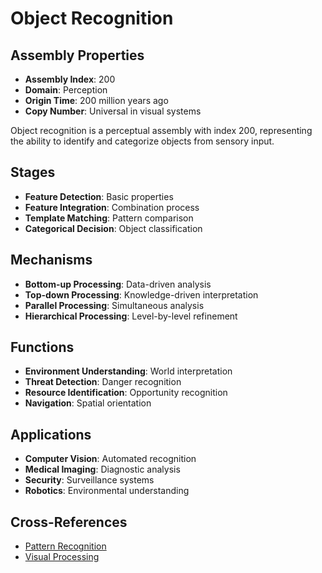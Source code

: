 # Object Recognition

## Assembly Properties
- **Assembly Index**: 200
- **Domain**: Perception
- **Origin Time**: 200 million years ago
- **Copy Number**: Universal in visual systems

Object recognition is a perceptual assembly with index 200, representing the ability to identify and categorize objects from sensory input.

## Stages
- **Feature Detection**: Basic properties
- **Feature Integration**: Combination process
- **Template Matching**: Pattern comparison
- **Categorical Decision**: Object classification

## Mechanisms
- **Bottom-up Processing**: Data-driven analysis
- **Top-down Processing**: Knowledge-driven interpretation
- **Parallel Processing**: Simultaneous analysis
- **Hierarchical Processing**: Level-by-level refinement

## Functions
- **Environment Understanding**: World interpretation
- **Threat Detection**: Danger recognition
- **Resource Identification**: Opportunity recognition
- **Navigation**: Spatial orientation

## Applications
- **Computer Vision**: Automated recognition
- **Medical Imaging**: Diagnostic analysis
- **Security**: Surveillance systems
- **Robotics**: Environmental understanding

## Cross-References
- [Pattern Recognition](/domains/cognitive/basic_cognition/pattern_recognition.md)
- [Visual Processing](/domains/cognitive/perception/visual_processing.md)